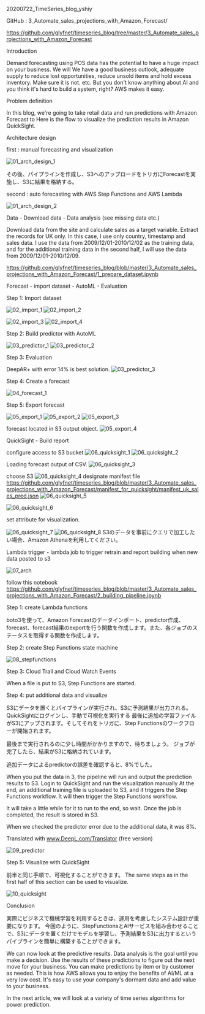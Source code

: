 20200722_TimeSeries_blog_yshiy

GitHub : 3_Automate_sales_projections_with_Amazon_Forecast/

https://github.com/glyfnet/timeseries_blog/tree/master/3_Automate_sales_projections_with_Amazon_Forecast


Introduction

Demand forecasting using POS data has the potential to have a huge impact on your business. We will We have a good business outlook, adequate supply to reduce lost opportunities, reduce unsold items and hold excess inventory. Make sure it is not. etc. But you don't know anything about AI and you think it's hard to build a system, right? AWS makes it easy.

Problem definition

In this blog, we're going to take retail data and run predictions with Amazon Forecast to Here is the flow to visualize the prediction results in Amazon QuickSight.


Architecture design



first : manual forecasting and visualization


![01_arch_design_1](https://user-images.githubusercontent.com/27226946/89359516-0100f300-d701-11ea-8bf0-f4fbe3204119.png)


その後、パイプラインを作成し、S3へのアップロードをトリガにForecastを実施し、S3に結果を格納する。


second : auto forecasting with AWS Step Functions and AWS Lambda

![01_arch_design_2](https://user-images.githubusercontent.com/27226946/89359520-02cab680-d701-11ea-979c-c1f35cb07292.png)


Data - Download data - Data analysis (see missing data etc.)

Download data from the site and calculate sales as a target variable.
Extract the records for UK only. In this case, I use only country, timestamp and sales data.
I use the data from 2009/12/01-2010/12/02 as the training data, and for the additional training data in the second half, I will use the data from 2009/12/01-2010/12/09.

https://github.com/glyfnet/timeseries_blog/blob/master/3_Automate_sales_projections_with_Amazon_Forecast/1_prepare_dataset.ipynb



Forecast - import dataset - AutoML - Evaluation

Step 1: Import dataset

![02_import_1](https://user-images.githubusercontent.com/27226946/89359522-03fbe380-d701-11ea-8ffd-9d0ffbd0290d.png)
![02_import_2](https://user-images.githubusercontent.com/27226946/89359523-04947a00-d701-11ea-86e0-15d5768a08db.png)

![02_import_3](https://user-images.githubusercontent.com/27226946/89359527-052d1080-d701-11ea-83c4-e1c751041a77.png)
![02_import_4](https://user-images.githubusercontent.com/27226946/89359528-05c5a700-d701-11ea-9e49-3ed2cd399bc8.png)

Step 2: Build predictor with AutoML

![03_predictor_1](https://user-images.githubusercontent.com/27226946/89359529-05c5a700-d701-11ea-9e7a-eff879bb6bae.png)
![03_predictor_2](https://user-images.githubusercontent.com/27226946/89359532-065e3d80-d701-11ea-8ab5-c1a6cde65d99.png)



Step 3: Evaluation

DeepAR+ with error 14% is best solution.
![03_predictor_3](https://user-images.githubusercontent.com/27226946/89359534-065e3d80-d701-11ea-9497-275cfe7d9e9b.png)


Step 4: Create a forecast


![04_forecast_1](https://user-images.githubusercontent.com/27226946/89359535-06f6d400-d701-11ea-845d-89c759fa7a9f.png)

Step 5: Export forecast

![05_export_1](https://user-images.githubusercontent.com/27226946/89359537-078f6a80-d701-11ea-9701-a703502ca9e5.png)
![05_export_2](https://user-images.githubusercontent.com/27226946/89359538-078f6a80-d701-11ea-8f8c-915adb7f9fd7.png)
![05_export_3](https://user-images.githubusercontent.com/27226946/89359539-08280100-d701-11ea-9ce5-24e04fc96ade.png)


forecast located in S3 output object.
![05_export_4](https://user-images.githubusercontent.com/27226946/89359540-08c09780-d701-11ea-8376-9fc21cd40164.png)


QuickSight - Build report

configure access to S3 bucket
![06_quicksight_1](https://user-images.githubusercontent.com/27226946/89359541-08c09780-d701-11ea-92f6-3183fc2ca187.png)
![06_quicksight_2](https://user-images.githubusercontent.com/27226946/89359543-09592e00-d701-11ea-8b3d-25538c7a1cff.png)

Loading forecast output of CSV.
![06_quicksight_3](https://user-images.githubusercontent.com/27226946/89359544-09592e00-d701-11ea-97a4-84644d21e73d.png)

choose S3
![06_quicksight_4](https://user-images.githubusercontent.com/27226946/89359545-09f1c480-d701-11ea-83c5-812eec305287.png)
designate manifest file
https://github.com/glyfnet/timeseries_blog/blob/master/3_Automate_sales_projections_with_Amazon_Forecast/manifest_for_quicksight/manifest_uk_sales_pred.json
![06_quicksight_5](https://user-images.githubusercontent.com/27226946/89359546-0a8a5b00-d701-11ea-8d8a-c3b8dd12b1dd.png)


![06_quicksight_6](https://user-images.githubusercontent.com/27226946/89359547-0a8a5b00-d701-11ea-819f-f4bf2010965d.png)

set attribute for visualization.



![06_quicksight_7](https://user-images.githubusercontent.com/27226946/89359548-0b22f180-d701-11ea-8229-13590e2f63b0.png)
![06_quicksight_8](https://user-images.githubusercontent.com/27226946/89359549-0bbb8800-d701-11ea-9e5d-ff1859058533.png)
S3のデータを事前にクエリで加工したい場合、Amazon Athenaを利用してください。



Lambda trigger - lambda job to trigger retrain and report building when new data posted to s3


![07_arch](https://user-images.githubusercontent.com/27226946/89359550-0bbb8800-d701-11ea-82f1-7e8ec30952f6.png)

follow this notebook
https://github.com/glyfnet/timeseries_blog/blob/master/3_Automate_sales_projections_with_Amazon_Forecast/2_building_pipeline.ipynb


Step 1: create Lambda functions

boto3を使って、Amazon Forecastのデータインポート、predictor作成、forecast、forecast結果のexportを行う関数を作成します。また、各ジョブのステータスを取得する関数を作成します。

Step 2: create Step Functions state machine


![08_stepfunctions](https://user-images.githubusercontent.com/27226946/89359551-0c541e80-d701-11ea-93f1-404066bf3fcd.png)


Step 3: Cloud Trail and Cloud Watch Events

When a file is put to S3, Step Functions are started.


Step 4: put additional data and visualize

S3にデータを置くとパイプラインが実行され、S3に予測結果が出力される。
QuickSightにログインし、手動で可視化を実行する
最後に追加の学習ファイルがS3にアップされます。そしてそれをトリガに、Step Functionsのワークフローが開始されます。


最後まで実行されるのに少し時間がかかりますので、待ちましょう。
ジョブが完了したら、結果がS3に格納されています。

追加データによるpredictorの誤差を確認すると、8%でした。

When you put the data in 3, the pipeline will run and output the prediction results to S3.
Login to QuickSight and run the visualization manually
At the end, an additional training file is uploaded to S3, and it triggers the Step Functions workflow. It will then trigger the Step Functions workflow.


It will take a little while for it to run to the end, so wait.
Once the job is completed, the result is stored in S3.

When we checked the predictor error due to the additional data, it was 8%.

Translated with www.DeepL.com/Translator (free version)

![09_predictor](https://user-images.githubusercontent.com/27226946/89359552-0cecb500-d701-11ea-8e29-93bee36a2cae.png)

Step 5: Visualize with QuickSight

前半と同じ手順で、可視化することができます。
The same steps as in the first half of this section can be used to visualize.

![10_quicksight](https://user-images.githubusercontent.com/27226946/89359553-0cecb500-d701-11ea-83e5-e618ca164fa5.png)


Conclusion

実際にビジネスで機械学習を利用するときは、運用を考慮したシステム設計が重要になります。
今回のように、StepFunctionsとAIサービスを組み合わせることで、S3にデータを置くだけでモデルを学習し、予測結果をS3に出力するというパイプラインを簡単に構築することができます。

We can now look at the predictive results. Data analysis is the goal until you make a decision. Use the results of these predictions to figure out the next move for your business. You can make predictions by item or by customer as needed. This is how AWS allows you to enjoy the benefits of AI/ML at a very low cost. It's easy to use your company's dormant data and add value to your business.

In the next article, we will look at a variety of time series algorithms for power prediction.


